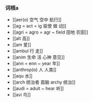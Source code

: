 ### 词根a
- [[aer(o) 空气 空中 航行]]
- [[ag = act = ig  驱使 做 动]]
- [[agri = agro = agr ~ field 田地 农田]]
- [[alt 高]]
- [[am 爱]]
- [[ambul 行 走]]
- [[anim  生命 活  心神 意见]]
- [[ann = enn ~ year 年]]
- [[anthrop(o)  人 人类]]
- [[aqu 水]]
- [[arch 统治者 首脑 archy 统治]]
- [[audi = aduit ~ hear 听]]
- [[avi 鸟]]